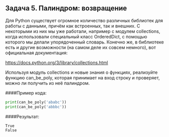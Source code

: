 ## Задача 5. Палиндром: возвращение
Для Python существует огромное количество различных библиотек для работы с данными, причём как встроенных, так и внешних. С некоторыми из них мы уже работали, например с модулем collections, когда использовали специальный класс OrderedDict, с помощью которого мы делали упорядоченный словарь. Конечно же, в библиотеке есть и другие возможности (на самом деле их совсем немного), вот официальная документация:

https://docs.python.org/3/library/collections.html

Используя модуль collections и новые знания о функциях, реализуйте функцию can_be_poly, которая принимает на вход строку и проверяет, можно ли получить из неё палиндром. 

####Пример кода:
````python
print(can_be_poly('ababc'))
print(can_be_poly('abbbc'))
````
####Результат:
````
True
False
````




